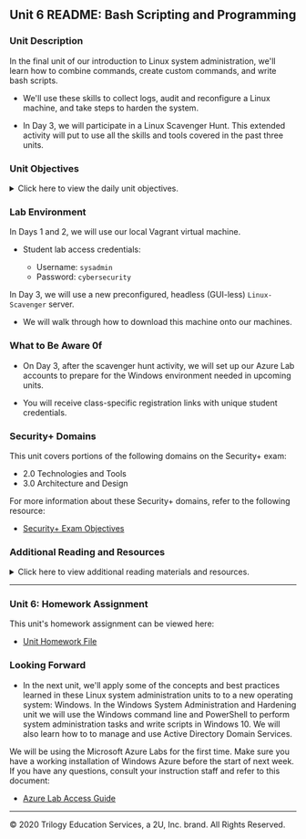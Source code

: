 ## Unit 6 README: Bash Scripting and Programming

### Unit Description

In the final unit of our introduction to Linux system administration, we'll learn how to combine commands, create custom commands, and write bash scripts.

- We'll use these skills to collect logs, audit and reconfigure a Linux machine, and take steps to harden the system. 

- In Day 3, we will participate in a Linux Scavenger Hunt. This extended activity will put to use all the skills and tools covered in the past three units. 

### Unit Objectives 

<details>
    <summary>Click here to view the daily unit objectives.</summary>

  <br>

- **Day 1:** Advanced Bash

    - Construct compound commands using `&&`, `|`, and file redirects.

    - Create and save alias commands to their `~/.bashrc` file.

    - Edit `$PATH` variables to include a custom `~/scripts` directory.

    - Create simple bash scripts made of a list of commands.


- **Day 2:** Ifs and Lists (Bash Scripting Continued)

    - Read bash and interpret scripts.

    - Use variables in bash scripts.

    - Use `if` statements in bash scripts.

    - Use lists in bash scripts.

    - Iterate through lists with `for` loops to do things like install lists of packages.


- **Day 3:** Linux Scavenger Hunt

    - Connect to a server using SSH. 

    - Use the skills and tools learned during the past three units to complete a Linux Scavenger Hunt. 


</details>


### Lab Environment

In Days 1 and 2, we will use our local Vagrant virtual machine. 

- Student lab access credentials: 

    - Username: `sysadmin`
    - Password: `cybersecurity`

In Day 3, we will use a new preconfigured, headless (GUI-less) `Linux-Scavenger` server.

- We will walk through how to download this machine onto our machines.

### What to Be Aware 0f

- On Day 3, after the scavenger hunt activity, we will set up our Azure Lab accounts to prepare for the Windows environment needed in upcoming units. 

- You will receive class-specific registration links with unique student credentials.


### Security+ Domains

This unit covers portions of the following domains on the Security+ exam:

- 2.0 Technologies and Tools
- 3.0 Architecture and Design

For more information about these Security+ domains, refer to the following resource: 
   - [Security+ Exam Objectives](https://www.comptia.jp/pdf/Security%2B%20SY0-501%20Exam%20Objectives.pdf)


### Additional Reading and Resources

<details> 
<summary> Click here to view additional reading materials and resources. </summary>
</br>

- **Day 1 and 2 Resources**:

    - [Linuxconfig.org: Bash Scripting Tutorial for Beginners](https://linuxconfig.org/bash-scripting-tutorial-for-beginners)

    - [Ryan's Tutorials: Bash Scripting Tutorial](https://ryanstutorials.net/bash-scripting-tutorial/)

    - [Devhints.io: Bash Scripting Cheat Sheet](https://devhints.io/bash)


- **Day 3 Resources**: 

    - [SSH.com: What is the SSH protocol?](https://www.ssh.com/ssh/protocol/)



</details>

---

### Unit 6: Homework Assignment

This unit's homework assignment can be viewed here: 

- [Unit Homework File](Homework/README.md)

### Looking Forward 

- In the next unit, we'll apply some of the concepts and best practices learned in these Linux system administration units to to a new operating system: Windows. In the Windows System Administration and Hardening unit we will use the Windows command line and PowerShell to perform system administration tasks and write scripts in Windows 10. We will also learn how to to manage and use Active Directory Domain Services.

We will be using the Microsoft Azure Labs for the first time. Make sure you have a working installation of Windows Azure before the start of next week. If you have any questions, consult your instruction staff and refer to this document: 

- [Azure Lab Access Guide](LabAccessGuide.md)

---

© 2020 Trilogy Education Services, a 2U, Inc. brand. All Rights Reserved.    
